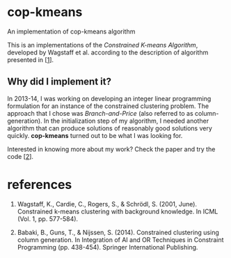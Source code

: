 # cop-kmeans
An implementation of cop-kmeans algorithm

This is an implementations of the *Constrained K-means Algorithm*, developed by Wagstaff et al. according to the description of algorithm presented in [[1][1]]. 

## Why did I implement it?

In 2013-14, I was working on developing an integer linear programming
formulation for an instance of the constrained clustering problem. The
approach that I chose was *Branch-and-Price* (also referred to as
column-generation). In the initialization step of my algorithm, I
needed another algorithm that can produce solutions of reasonably good
solutions very quickly. **cop-kmeans** turned out to be what I was
looking for.

Interested in knowing more about my work? Check the paper and try the
code [[2][2]]. 

# references

1. Wagstaff, K., Cardie, C., Rogers, S., & Schrödl, S. (2001,
June). Constrained k-means clustering with background knowledge. In
ICML (Vol. 1, pp. 577-584).

2. Babaki, B., Guns, T., & Nijssen, S. (2014). Constrained clustering
using column generation. In Integration of AI and OR Techniques in
Constraint Programming (pp. 438-454). Springer International
Publishing.

[1]: https://web.cse.msu.edu/~cse802/notes/ConstrainedKmeans.pdf
[2]: http://people.cs.kuleuven.be/~behrouz.babaki/#publications